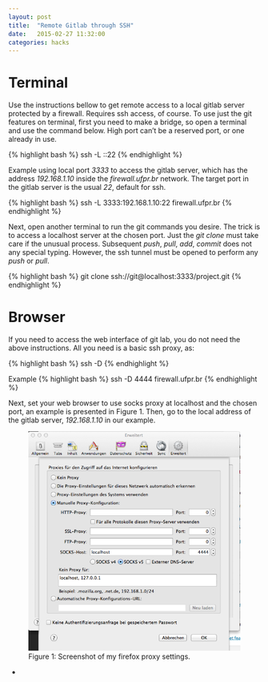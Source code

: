```yaml
---
layout: post
title:  "Remote Gitlab through SSH"
date:   2015-02-27 11:32:00
categories: hacks
---
```


# Terminal
Use the instructions bellow to get remote access to a local gitlab server
protected by a firewall. Requires ssh access, of course.
To use just the git features on terminal, first you need to make a bridge,
so open a terminal and use the command below.
High port can’t be a reserved port, or one already in use.

{% highlight bash %}
ssh -L <high port>:<gitlab server>:22 <remote server>
{% endhighlight %}

Example using local port *3333* to access the gitlab server,
which has the address *192.168.1.10* inside the *firewall.ufpr.br* network.
The target port in the gitlab server is the usual *22*, default for ssh.

{% highlight bash %}
ssh -L 3333:192.168.1.10:22 firewall.ufpr.br
{% endhighlight %}

Next, open another terminal to run the git commands you desire.
The trick is to access a localhost server at the chosen port.
Just the *git clone* must take care if the unusual process.
Subsequent *push*, *pull*, *add*, *commit* does not any special typing.
However, the ssh tunnel must be opened to perform any *push* or *pull*.

{% highlight bash %}
git clone ssh://git@localhost:3333/project.git
{% endhighlight %}

# Browser
If you need to access the web interface of git lab, you do not need the above instructions. All you need is a basic ssh proxy, as:

{% highlight bash %}
ssh -D <high port> <remote server>
{% endhighlight %}

Example
{% highlight bash %}
ssh -D 4444 firewall.ufpr.br
{% endhighlight %}

Next, set your web browser to use socks proxy at localhost and the chosen port,
an example is presented in Figure 1.
Then, go to the local address of the gitlab server, *192.168.1.10*
 in our example.

<figure>
<img class="large-img" src="/assets/posts/firefox-proxy.png">
<figurecaption>
  Figure 1: Screenshot of my firefox proxy settings.
</figurecaption>
</figure>

+
